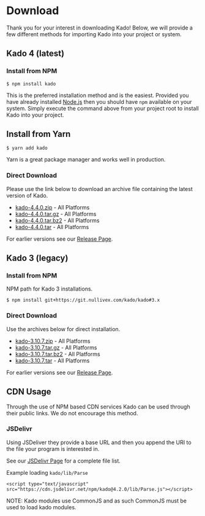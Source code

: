 # Download

Thank you for your interest in downloading Kado! Below, we will provide a few
different methods for importing Kado into your project or system.

## Kado 4 (latest)

### Install from NPM

```
$ npm install kado
```

This is the preferred installation method and is the easiest. Provided you have
already installed [Node.js](https://nodejs.org) then you should have `npm`
available on your system. Simply execute the command above from your project
root to install Kado into your project.

## Install from Yarn

```
$ yarn add kado
```

Yarn is a great package manager and works well in production.

### Direct Download

Please use the link below to download an archive file containing the latest
version of Kado.

* [kado-4.4.0.zip](https://git.nullivex.com/kado/kado/-/archive/v4.4.0/kado-v4.4.0.zip) - All Platforms
* [kado-4.4.0.tar.gz](https://git.nullivex.com/kado/kado/-/archive/v4.4.0/kado-v4.4.0.tar.gz) - All Platforms
* [kado-4.4.0.tar.bz2](https://git.nullivex.com/kado/kado/-/archive/v4.4.0/kado-v4.4.0.tar.bz2) - All Platforms
* [kado-4.4.0.tar](https://git.nullivex.com/kado/kado/-/archive/v4.4.0/kado-v4.4.0.tar) - All Platforms

For earlier versions see our [Release Page](https://git.nullivex.com/kado/kado/-/releases).

## Kado 3 (legacy)

### Install from NPM
NPM path for Kado 3 installations.
```
$ npm install git+https://git.nullivex.com/kado/kado#3.x
```

### Direct Download
Use the archives below for direct installation.
* [kado-3.10.7.zip](https://git.nullivex.com/kado/kado/-/archive/v3.10.7/kado-v3.10.7.zip) - All Platforms
* [kado-3.10.7.tar.gz](https://git.nullivex.com/kado/kado/-/archive/v3.10.7/kado-v3.10.7.tar.gz) - All Platforms
* [kado-3.10.7.tar.bz2](https://git.nullivex.com/kado/kado/-/archive/v3.10.7/kado-v3.10.7.tar.bz2) - All Platforms
* [kado-3.10.7.tar](https://git.nullivex.com/kado/kado/-/archive/v3.10.7/kado-v3.10.7.tar) - All Platforms

For earlier versions see our [Release Page](https://git.nullivex.com/kado/kado/-/releases).

## CDN Usage

Through the use of NPM based CDN services Kado can be used through their public
links. We do not encourage this method.

### JSDelivr

Using JSDeliver they provide a base URL and then you append the URI to the file
your program is interested in.

See our [JSDelivr Page](https://www.jsdelivr.com/package/npm/kado) for a
complete file list.

Example loading `kado/lib/Parse`
```
<script type="text/javascript" src="https://cdn.jsdelivr.net/npm/kado@4.2.0/lib/Parse.js"></script>
```

NOTE: Kado modules use CommonJS and as such CommonJS must be used
to load kado modules.
